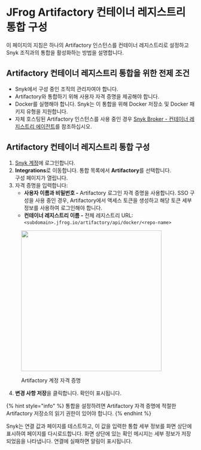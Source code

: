 # JFrog Artifactory 컨테이너 레지스트리 통합 구성

이 페이지의 지침은 하나의 Artifactory 인스턴스를 컨테이너 레지스트리로 설정하고 Snyk 조직과의 통합을 활성화하는 방법을 설명합니다.

## Artifactory 컨테이너 레지스트리 통합을 위한 전제 조건

* Snyk에서 구성 중인 조직의 관리자여야 합니다.
* Artifactory와 통합하기 위해 사용자 자격 증명을 제공해야 합니다.
* Docker를 실행해야 합니다. Snyk는 이 통합을 위해 Docker 저장소 및 Docker 패키지 유형을 지원합니다.
* 자체 호스팅된 Artifactory 인스턴스를 사용 중인 경우 [Snyk Broker - 컨테이너 레지스트리 에이전트](../../../../enterprise-setup/snyk-broker/snyk-broker-container-registry-agent/)를 참조하십시오.

## Artifactory 컨테이너 레지스트리 통합 구성

1. [Snyk 계정](https://app.snyk.io)에 로그인합니다.
2. **Integrations**로 이동합니다. 통합 목록에서 **Artifactory**를 선택합니다.\
   구성 페이지가 열립니다.
3. 자격 증명을 입력합니다:
   * **사용자 이름과 비밀번호 -** Artifactory 로그인 자격 증명을 사용합니다. SSO 구성을 사용 중인 경우, Artifactory에서 액세스 토큰을 생성하고 해당 토큰 세부 정보를 사용하여 로그인해야 합니다.
   * **컨테이너 레지스트리 이름 -** 전체 레지스트리 URL: `<subdomain>.jfrog.io/artifactory/api/docker/<repo-name>`

<figure><img src="https://user-images.githubusercontent.com/112600/144875482-078b715e-2834-469b-9983-7e88a65f175e.png" alt="" width="375"><figcaption><p>Artifactory 계정 자격 증명</p></figcaption></figure>

4. **변경 사항 저장**을 클릭합니다. 확인이 표시됩니다.

{% hint style="info" %}
통합을 설정하려면 Artifactory 자격 증명에 적절한 Artifactory 저장소의 읽기 권한이 있어야 합니다.
{% endhint %}

Snyk는 연결 값과 페이지를 테스트하고, 이 값을 입력한 통합 세부 정보를 화면 상단에 표시하여 페이지를 다시로드합니다. 화면 상단에 있는 확인 메시지는 세부 정보가 저장되었음을 나타냅니다. 연결에 실패하면 알림이 표시됩니다.